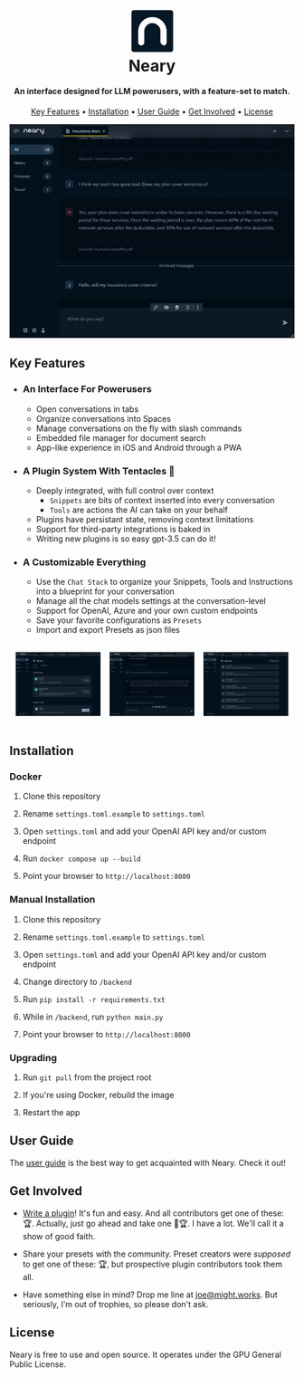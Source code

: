 <h1 align="center">
  <br>
  <img src="docs/images/neary-icon.png" width="75">
  <br>
  Neary
  <br>
</h1>

<h4 align="center">An interface designed for LLM powerusers, with a feature-set to match.</h4>

<p align="center">
  <a href="#key-features">Key Features</a> •
  <a href="#installation">Installation</a> •
  <a href="docs/user_guide.md">User Guide</a> •
  <a href="#get-involved">Get Involved</a> •
  <a href="#license">License</a>
</p>

<img src="docs/images/neary-demo.gif">

## Key Features

- ### An Interface For Powerusers
  - Open conversations in tabs
  - Organize conversations into Spaces
  - Manage conversations on the fly with slash commands
  - Embedded file manager for document search
  - App-like experience in iOS and Android through a PWA

- ### A Plugin System With Tentacles 🐙
  - Deeply integrated, with full control over context
    - `Snippets` are bits of context inserted into every conversation
    - `Tools` are actions the AI can take on your behalf
  - Plugins have persistant state, removing context limitations
  - Support for third-party integrations is baked in
  - Writing new plugins is so easy gpt-3.5 can do it!

- ### A Customizable Everything
  - Use the `Chat Stack` to organize your Snippets, Tools and Instructions into a blueprint for your conversation
  - Manage all the chat models settings at the conversation-level
  - Support for OpenAI, Azure and your own custom endpoints
  - Save your favorite configurations as `Presets`
  - Import and export Presets as json files


<br/>

<div align="center">
  <img src="docs/images/plugins.png" style="width: 150px;">
  &nbsp;&nbsp;
  <img src="docs/images/messages.png" style="width: 150px">
  &nbsp;&nbsp;
  <img src="docs/images/tools.png" style="width: 150px">
</div>

<br/>

## Installation

### Docker

1. Clone this repository
   
2. Rename `settings.toml.example` to `settings.toml`
   
3. Open `settings.toml` and add your OpenAI API key and/or custom endpoint
   
4. Run `docker compose up --build`
   
5. Point your browser to `http://localhost:8000`

### Manual Installation

1. Clone this repository
   
2. Rename `settings.toml.example` to `settings.toml`
   
3. Open `settings.toml` and add your OpenAI API key and/or custom endpoint

4. Change directory to `/backend`

5. Run `pip install -r requirements.txt`

6. While in `/backend`, run `python main.py`

7. Point your browser to `http://localhost:8000`

### Upgrading

1. Run `git pull` from the project root
   
2. If you're using Docker, rebuild the image
   
3. Restart the app

## User Guide

The [user guide](./docs/user_guide.md) is the best way to get acquainted with Neary. Check it out!

## Get Involved

- [Write a plugin](./docs/write_a_plugin.md)! It's fun and easy. And all contributors get one of these: 🏆. Actually, just go ahead and take one 🤲🏆. I have a lot. We'll call it a show of good faith.

- Share your presets with the community. Preset creators were *supposed* to get one of these: 🏆, but prospective plugin contributors took them all.

- Have something else in mind? Drop me line at <joe@might.works>. But seriously, I'm out of trophies, so please don't ask.

## License

Neary is free to use and open source. It operates under the GPU General Public License.